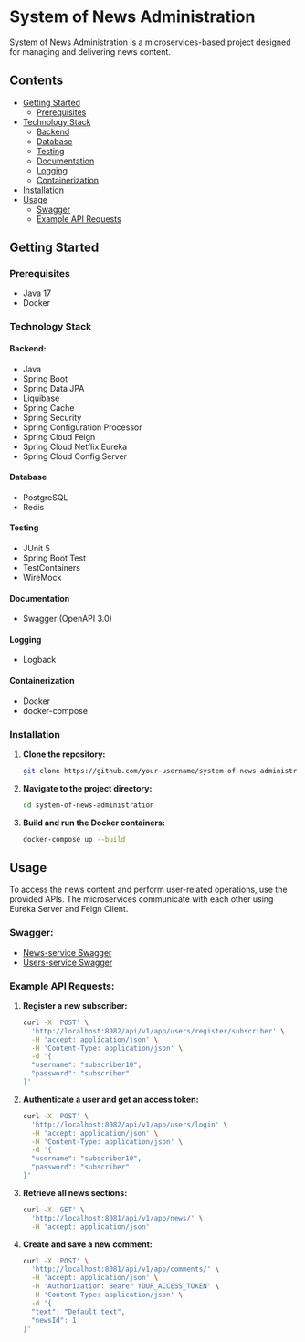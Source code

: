 # System of News Administration

System of News Administration is a microservices-based project designed for managing and delivering news content.

## Contents
- [Getting Started](#getting-started)
   - [Prerequisites](#prerequisites)
- [Technology Stack](#technology-stack)
   - [Backend](#backend)
   - [Database](#database)
   - [Testing](#testing)
   - [Documentation](#documentation)
   - [Logging](#logging)
   - [Containerization](#containerization)
- [Installation](#installation)
- [Usage](#usage)
   - [Swagger](#swagger)
   - [Example API Requests](#example-api-requests)

## Getting Started

### Prerequisites
- Java 17
- Docker

### Technology Stack

#### Backend:
- Java
- Spring Boot
- Spring Data JPA
- Liquibase
- Spring Cache
- Spring Security
- Spring Configuration Processor
- Spring Cloud Feign
- Spring Cloud Netflix Eureka
- Spring Cloud Config Server

#### Database
- PostgreSQL
- Redis

#### Testing
- JUnit 5
- Spring Boot Test
- TestContainers
- WireMock

#### Documentation
- Swagger (OpenAPI 3.0)

#### Logging
- Logback

#### Containerization
- Docker
- docker-compose

### Installation

1. **Clone the repository:**
    ```bash
    git clone https://github.com/your-username/system-of-news-administration.git
    ```

2. **Navigate to the project directory:**
    ```bash
    cd system-of-news-administration
    ```

3. **Build and run the Docker containers:**
    ```bash
    docker-compose up --build
    ```

## Usage

To access the news content and perform user-related operations, use the provided APIs. The microservices communicate with each other using Eureka Server and Feign Client.

### Swagger:

- [News-service Swagger](http://localhost:8081/swagger-ui/index.html#/)
- [Users-service Swagger](http://localhost:8082/swagger-ui/index.html#/)

### Example API Requests:

1. **Register a new subscriber:**
    ```bash
    curl -X 'POST' \
      'http://localhost:8082/api/v1/app/users/register/subscriber' \
      -H 'accept: application/json' \
      -H 'Content-Type: application/json' \
      -d '{
      "username": "subscriber10",
      "password": "subscriber"
    }'
    ```

2. **Authenticate a user and get an access token:**
    ```bash
    curl -X 'POST' \
      'http://localhost:8082/api/v1/app/users/login' \
      -H 'accept: application/json' \
      -H 'Content-Type: application/json' \
      -d '{
      "username": "subscriber10",
      "password": "subscriber"
    }'
    ```

3. **Retrieve all news sections:**
    ```bash
    curl -X 'GET' \
      'http://localhost:8081/api/v1/app/news/' \
      -H 'accept: application/json'
    ```

4. **Create and save a new comment:**
    ```bash
    curl -X 'POST' \
      'http://localhost:8081/api/v1/app/comments/' \
      -H 'accept: application/json' \
      -H 'Authorization: Bearer YOUR_ACCESS_TOKEN' \
      -H 'Content-Type: application/json' \
      -d '{
      "text": "Default text",
      "newsId": 1
    }'
    ```

